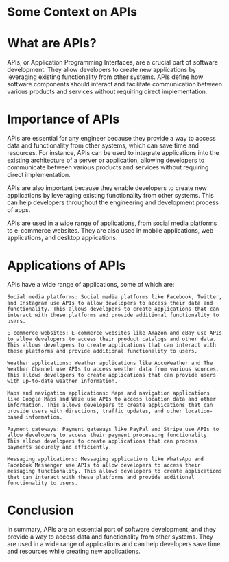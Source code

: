 # Some Context on APIs

# What are APIs?
APIs, or Application Programming Interfaces, are a crucial part of software development. They allow developers to create new applications by leveraging existing functionality from other systems. APIs define how software components should interact and facilitate communication between various products and services without requiring direct implementation.

# Importance of APIs
APIs are essential for any engineer because they provide a way to access data and functionality from other systems, which can save time and resources. For instance, APIs can be used to integrate applications into the existing architecture of a server or application, allowing developers to communicate between various products and services without requiring direct implementation.

APIs are also important because they enable developers to create new applications by leveraging existing functionality from other systems. This can help developers throughout the engineering and development process of apps.

APIs are used in a wide range of applications, from social media platforms to e-commerce websites. They are also used in mobile applications, web applications, and desktop applications.

# Applications of APIs
APIs have a wide range of applications, some of which are:

    Social media platforms: Social media platforms like Facebook, Twitter, and Instagram use APIs to allow developers to access their data and functionality. This allows developers to create applications that can interact with these platforms and provide additional functionality to users.

    E-commerce websites: E-commerce websites like Amazon and eBay use APIs to allow developers to access their product catalogs and other data. This allows developers to create applications that can interact with these platforms and provide additional functionality to users.

    Weather applications: Weather applications like AccuWeather and The Weather Channel use APIs to access weather data from various sources. This allows developers to create applications that can provide users with up-to-date weather information.

    Maps and navigation applications: Maps and navigation applications like Google Maps and Waze use APIs to access location data and other information. This allows developers to create applications that can provide users with directions, traffic updates, and other location-based information.

    Payment gateways: Payment gateways like PayPal and Stripe use APIs to allow developers to access their payment processing functionality. This allows developers to create applications that can process payments securely and efficiently.

    Messaging applications: Messaging applications like WhatsApp and Facebook Messenger use APIs to allow developers to access their messaging functionality. This allows developers to create applications that can interact with these platforms and provide additional functionality to users.

# Conclusion
In summary, APIs are an essential part of software development, and they provide a way to access data and functionality from other systems. They are used in a wide range of applications and can help developers save time and resources while creating new applications.